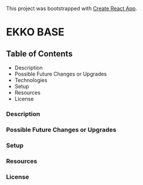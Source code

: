 This project was bootstrapped with [Create React App](https://github.com/facebook/create-react-app).


# EKKO BASE

## Table of Contents

- Description
- Possible Future Changes or Upgrades
- Technologies
- Setup
- Resources
- License

### Description

### Possible Future Changes or Upgrades

### Setup

### Resources

### License
